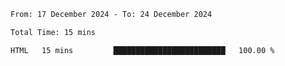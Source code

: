 <!--START_SECTION:waka-->

```txt
From: 17 December 2024 - To: 24 December 2024

Total Time: 15 mins

HTML   15 mins         █████████████████████████   100.00 %
```

<!--END_SECTION:waka-->